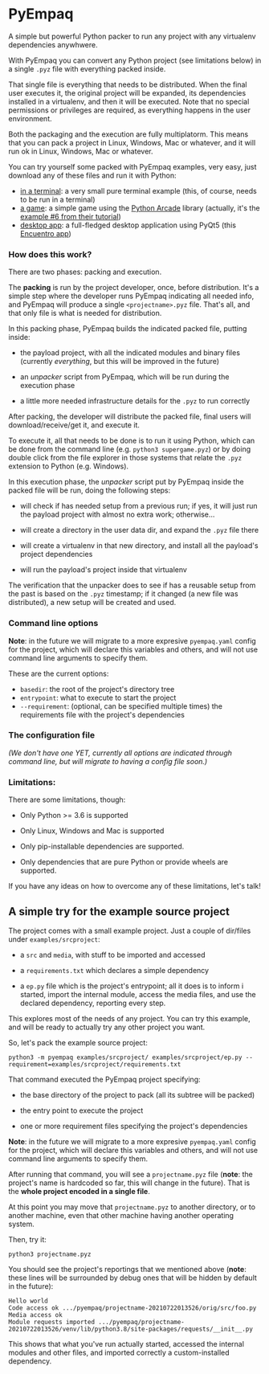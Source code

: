 # PyEmpaq

A simple but powerful Python packer to run any project with any virtualenv dependencies anywhwere.

With PyEmpaq you can convert any Python project (see limitations below) in a single `.pyz` file with everything packed inside. 

That single file is everything that needs to be distributed. When the final user executes it, the original project will be expanded, its dependencies installed in a virtualenv, and then it will be executed. Note that no special permissions or privileges are required, as everything happens in the user environment.

Both the packaging and the execution are fully multiplatorm. This means that you can pack a project in Linux, Windows, Mac or whatever, and it will run ok in Linux, Windows, Mac or whatever.

You can try yourself some packed with PyEmpaq examples, very easy, just download any of these files and run it with Python:

- [in a terminal](examples/simple-command-line.pyz): a very small pure terminal example (this, of course, needs to be run in a terminal)
- [a game](examples/arcade-game.pyz): a simple game using the [Python Arcade](https://api.arcade.academy/en/latest/) library (actually, it's the [example #6 from their tutorial](https://api.arcade.academy/en/latest/examples/platform_tutorial/step_06.html))
- [desktop app](examples/desktop-qt-app.pyz): a full-fledged desktop application using PyQt5 (this [Encuentro app](https://encuentro.taniquetil.com.ar/))


### How does this work?

There are two phases: packing and execution. 

The **packing** is run by the project developer, once, before distribution. It's a simple step where the developer runs PyEmpaq indicating all needed info, and PyEmpaq will produce a single `<projectname>.pyz` file. That's all, and that only file is what is needed for distribution.

In this packing phase, PyEmpaq builds the indicated packed file, putting inside:

- the payload project, with all the indicated modules and binary files (currently *everything*, but this will be improved in the future)

- an *unpacker* script from PyEmpaq, which will be run during the execution phase

- a little more needed infrastructure details for the `.pyz` to run correctly

After packing, the developer will distribute the packed file, final users will download/receive/get it, and execute it.

To execute it, all that needs to be done is to run it using Python, which can be done from the command line (e.g. `python3 supergame.pyz`) or by doing double click from the file explorer in those systems that relate the `.pyz` extension to Python (e.g. Windows).

In this execution phase, the *unpacker* script put by PyEmpaq inside the packed file will be run, doing the following steps:

- will check if has needed setup from a previous run; if yes, it will just run the payload project with almost no extra work; otherwise...

- will create a directory in the user data dir, and expand the `.pyz` file there

- will create a virtualenv in that new directory, and install all the payload's project dependencies

- will run the payload's project inside that virtualenv

The verification that the unpacker does to see if has a reusable setup from the past is based on the `.pyz` timestamp; if it changed (a new file was distributed), a new setup will be created and used.


### Command line options

**Note**: in the future we will migrate to a more expresive `pyempaq.yaml` config for the project, which will declare this variables and others, and will not use command line arguments to specify them.

These are the current options:

- `basedir`: the root of the project's directory tree
- `entrypoint`: what to execute to start the project
- `--requirement`: (optional, can be specified multiple times) the requirements file with the project's dependencies


### The configuration file

*(We don't have one YET, currently all options are indicated through command line, but will migrate to having a config file soon.)*


### Limitations:

There are some limitations, though:

- Only Python >= 3.6 is supported

- Only Linux, Windows and Mac is supported

- Only pip-installable dependencies are supported.

- Only dependencies that are pure Python or provide wheels are supported.

If you have any ideas on how to overcome any of these limitations, let's talk!


## A simple try for the example source project

The project comes with a small example project. Just a couple of dir/files under `examples/srcproject`:

- a `src` and `media`, with stuff to be imported and accessed

- a `requirements.txt` which declares a simple dependency

- a `ep.py` file which is the project's entrypoint; all it does is to inform i started, import the internal module, access the media files, and use the declared dependency, reporting every step.

This explores most of the needs of any project. You can try this example, and will be ready to actually try any other project you want.

So, let's pack the example source project:

    python3 -m pyempaq examples/srcproject/ examples/srcproject/ep.py --requirement=examples/srcproject/requirements.txt

That command executed the PyEmpaq project specifying:

- the base directory of the project to pack (all its subtree will be packed)

- the entry point to execute the project

- one or more requirement files specifying the project's dependencies

**Note**: in the future we will migrate to a more expresive `pyempaq.yaml` config for the project, which will declare this variables and others, and will not use command line arguments to specify them.

After running that command, you will see a `projectname.pyz` file (**note**: the project's name is hardcoded so far, this will change in the future). That is the **whole project encoded in a single file**.

At this point you may move that `projectname.pyz` to another directory, or to another machine, even that other machine having another operating system.

Then, try it:

    python3 projectname.pyz

You should see the project's reportings that we mentioned above (**note**: these lines will be surrounded by debug ones that will be hidden by default in the future):

    Hello world
    Code access ok .../pyempaq/projectname-20210722013526/orig/src/foo.py
    Media access ok
    Module requests imported .../pyempaq/projectname-20210722013526/venv/lib/python3.8/site-packages/requests/__init__.py

This shows that what you've run actually started, accessed the internal modules and other files, and imported correctly a custom-installed dependency.
